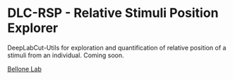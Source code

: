 # DLC-RSP - Relative Stimuli Position Explorer
DeepLabCut-Utils for exploration and quantification of relative position of a stimuli from an individual.
Coming soon.

[Bellone Lab](https://www.unige.ch/medecine/neuf/en/research/grecherche/camilla-bellone/)

